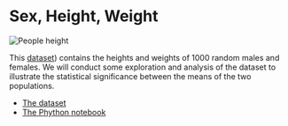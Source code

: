 # Sex, Height, Weight

![People height](https://news.mit.edu/sites/default/files/styles/news_article__image_gallery/public/images/201907/male-female-height-bell-curve-uconn-mit-sex-differences_0.jpeg?itok=PLgnFYf7)

This [dataset](sex_height_weight.csv)) contains the heights and weights of 1000 random males and females. We will conduct some exploration and analysis of the dataset to illustrate the statistical significance between the means of the two populations.

- [The dataset](sex_height_weight.csv)
- [The Phython notebook](sex_height_weight.ipynb)